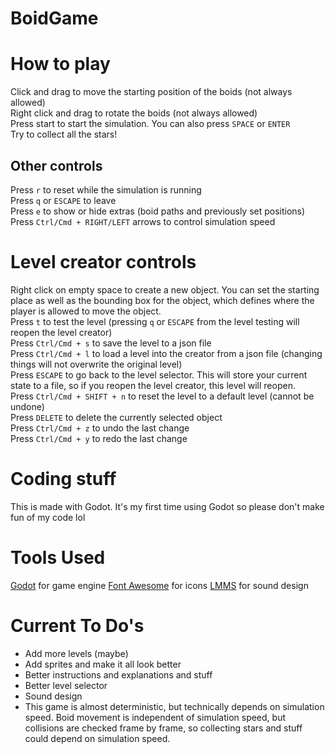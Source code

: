 # BoidGame

# How to play
  
Click and drag to move the starting position of the boids (not always allowed)  
Right click and drag to rotate the boids (not always allowed)  
Press start to start the simulation.  You can also press `SPACE` or `ENTER`  
Try to collect all the stars!

## Other controls
Press `r` to reset while the simulation is running  
Press `q` or `ESCAPE` to leave  
Press `e` to show or hide extras (boid paths and previously set positions)  
Press `Ctrl/Cmd + RIGHT/LEFT` arrows to control simulation speed

# Level creator controls
Right click on empty space to create a new object. You can set the starting place as well as the bounding box for the object, which defines where the player is allowed to move the object.  
Press `t` to test the level (pressing `q` or `ESCAPE` from the level testing will reopen the level creator)  
Press `Ctrl/Cmd + s` to save the level to a json file  
Press `Ctrl/Cmd + l` to load a level into the creator from a json file (changing things will not overwrite the original level)  
Press `ESCAPE` to go back to the level selector. This will store your current state to a file, so if you reopen the level creator, this level will reopen.  
Press `Ctrl/Cmd + SHIFT + n` to reset the level to a default level (cannot be undone)  
Press `DELETE` to delete the currently selected object  
Press `Ctrl/Cmd + z` to undo the last change  
Press `Ctrl/Cmd + y` to redo the last change

# Coding stuff
This is made with Godot. It's my first time using Godot so please don't make fun of my code lol  

# Tools Used
[Godot](https://godotengine.org/) for game engine
[Font Awesome](https://fontawesome.com) for icons
[LMMS](https://lmms.io/) for sound design

# Current To Do's
 - Add more levels (maybe)
 - Add sprites and make it all look better
 - Better instructions and explanations and stuff
 - Better level selector
 - Sound design
 - This game is almost deterministic, but technically depends on simulation speed. Boid movement is independent of simulation speed, but collisions are checked frame by frame, so collecting stars and stuff could depend on simulation speed.
